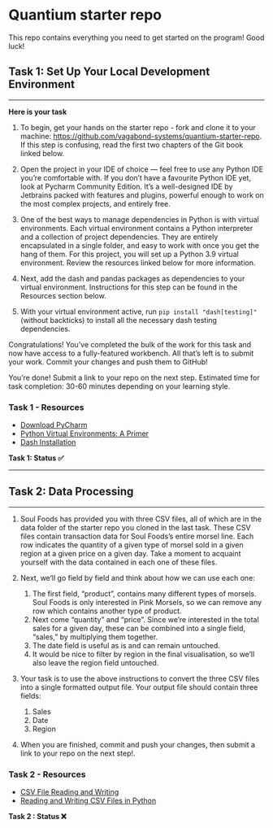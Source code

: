 # Quantium starter repo
This repo contains everything you need to get started on the program! Good luck!

## Task 1: Set Up Your Local Development Environment
---

**Here is your task**

1. To begin, get your hands on the starter repo - fork and clone it to your machine: https://github.com/vagabond-systems/quantium-starter-repo. If this step is confusing, read the first two chapters of the Git book linked below.
 
2. Open the project in your IDE of choice — feel free to use any Python IDE you’re comfortable with. If you don’t have a favourite Python IDE yet, look at Pycharm Community Edition. It’s a well-designed IDE by Jetbrains packed with features and plugins, powerful enough to work on the most complex projects, and entirely free.
 
3. One of the best ways to manage dependencies in Python is with virtual environments. Each virtual environment contains a Python interpreter and a collection of project dependencies. They are entirely encapsulated in a single folder, and easy to work with once you get the hang of them. For this project, you will set up a Python 3.9 virtual environment. Review the resources linked below for more information.
 
4. Next, add the dash and pandas packages as dependencies to your virtual environment. Instructions for this step can be found in the Resources section below.
 
5. With your virtual environment active, run `pip install "dash[testing]"` (without backticks) to install all the necessary dash testing dependencies.

Congratulations! You’ve completed the bulk of the work for this task and now have access to a fully-featured workbench. All that’s left is to submit your work. Commit your changes and push them to GitHub!

You’re done! Submit a link to your repo on the next step.
Estimated time for task completion: 30-60 minutes depending on your learning style.
<br>

### Task 1 - Resources

* [Download PyCharm](https://www.jetbrains.com/pycharm/download/#section=linux)
* [Python Virtual Environments: A Primer](https://realpython.com/python-virtual-environments-a-primer/)
* [Dash Installation](https://dash.plotly.com/installation)

**Task 1: Status ✅**

---

## Task 2: Data Processing
---
1. Soul Foods has provided you with three CSV files, all of which are in the data folder of the starter repo you cloned in the last task. These CSV files contain transaction data for Soul Foods’s entire morsel line. Each row indicates the quantity of a given type of morsel sold in a given region at a given price on a given day. Take a moment to acquaint yourself with the data contained in each one of these files.
 
2. Next, we’ll go field by field and think about how we can use each one:
    1. The first field, “product”, contains many different types of morsels. Soul Foods is only interested in Pink Morsels, so we can remove any row which contains another type of product.
    2. Next come “quantity” and “price”. Since we’re interested in the total sales for a given day, these can be combined into a single field, “sales,” by multiplying them together.
    3. The date field is useful as is and can remain untouched.
    4. It would be nice to filter by region in the final visualisation, so we’ll also leave the region field untouched.
 
3. Your task is to use the above instructions to convert the three CSV files into a single formatted output file. Your output file should contain three fields:
    1. Sales
    2. Date
    3. Region
 
4. When you are finished, commit and push your changes, then submit a link to your repo on the next step!.


### Task 2 - Resources

* [CSV File Reading and Writing](https://docs.python.org/3/library/csv.html)
* [Reading and Writing CSV Files in Python](https://realpython.com/python-csv/)

**Task 2 : Status ❌**



